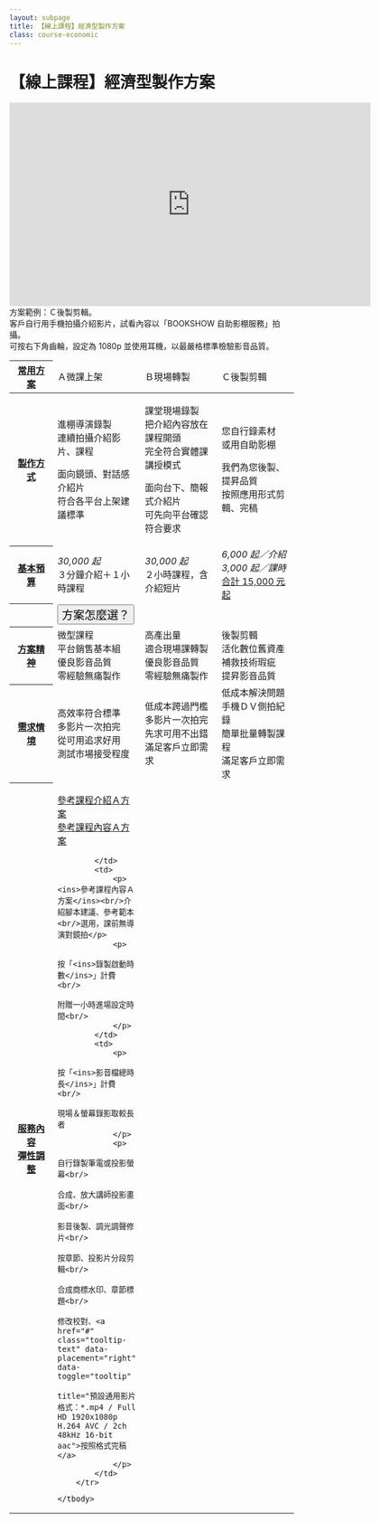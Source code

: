 ```yaml
---
layout: subpage
title: 【線上課程】經濟型製作方案
class: course-economic
---
```


# 【線上課程】經濟型製作方案


<p class="video-iframe"><iframe width="640" height="360" src="https://www.youtube.com/embed/jy2Yw7R70Pg?rel=0&amp;showinfo=0" frameborder="0" 
	allow="autoplay; encrypted-media" allowfullscreen></iframe>
	方案範例：Ｃ後製剪輯。<br/>
	客戶自行用手機拍攝介紹影片，試看內容以「BOOKSHOW 自助影棚服務」拍攝。<br/>
	可按右下角齒輪，設定為 1080p 並使用耳機，以最嚴格標準檢驗影音品質。</p>

<table class="table table-bordered plan-features">
	<colgroup>
		<col span="1" width="16%">
		<col span="1" width="28%" class="bg-light-green">
		<col span="1" width="28%" class="bg-light-yellow">
		<col span="1" width="28%" class="bg-light-red">
	</colgroup>
	<thead>
		<tr class="plans">
			<th>
				<a href="javascript:void(0);" class="tooltip-text" data-placement="right" data-toggle="tooltip" 
				title="可按需求客製，先選擇初步方案，再向上增加預算與服務。">
				常用方案</a>
			</th>
			<td class="bg-green"	><span class="tx-lg">Ａ微課上架</span></td>
			<td class="bg-yellow"	><span class="tx-lg">Ｂ現場轉製</span></td>
			<td class="bg-red"		><span class="tx-lg">Ｃ後製剪輯</span></td>
		</tr>
	</thead>
	<tbody>
		<tr class="produce pd-0">
			<th>
				<a href="javascript:void(0);" class="tooltip-text" data-placement="right" data-toggle="tooltip" 
				title="方案中的最重要產出目標，您將會收到相關的完稿檔案。">
				製作方式</a>
			</th>
			<td><p><span class="tx-md">進棚導演錄製</span><br/>連續拍攝介紹影片、課程</p>
				<p>面向鏡頭、對話感介紹片<br/>符合各平台上架建議標準</p></td>
			<td><p><span class="tx-md">課堂現場錄製</span><br/>把介紹內容放在課程開頭<br/>完全符合實體課講授模式</p>
				<p>面向台下、簡報式介紹片<br/>可先向平台確認符合要求</p></td><!--畫面角度選擇受限<br/>-->
			<td><p><span class="tx-md">您自行錄素材<br/>或用自助影棚</span></p><p>我們為您後製、提昇品質<br/>按照應用形式剪輯、完稿</p></td>
		</tr>
		<tr class="prices">
			<th>
				<a href="javascript:void(0);" class="tooltip-text" data-placement="right" data-toggle="tooltip" 
				title="以 1,000 元為單位設定預算，將用於提昇規格品質數量、追加選用服務、應變修改彈性。">
				基本預算</a>
			</th>
			<td class="align-middle"><em><span class="tx-lg">30,000</span> 起</em ><br/>３分鐘介紹＋１小時課程</td>
			<td class="align-middle"><em><span class="tx-lg">30,000</span> 起</em ><br/>２小時課程，含介紹短片</td>
			<td><em><span class="tx-lg" >6,000</span> 起／介紹<br/><span class="tx-lg" >3,000</span> 起／課時</em><br/><ins>合計 15,000 元起</ins></td>
		</tr>
		<tr class="plan-choice hidden pd-x-12">
			<th></th>
			<td colspan="3" class="bg-light-yellow">
				<button class="btn btn-info btn-block" type="submit" style="font:20px bold;" onclick="$('.plan-choice').toggleClass('hidden');">方案怎麼選？</button>
			</td>
		</tr>
		<tr class="plan-choice tb-md">
			<th>
				<a href="javascript:void(0);" class="tooltip-text" data-placement="right" data-toggle="tooltip" 
				title="我們在各階方案中，設定不同製作目標，積極為您以及觀眾，創造以下主要價值。">
				方案精神</a>
			</th>
			<td class="bg-green"	>微型課程<br/>平台銷售基本組<br/>優良影音品質<br/>零經驗無痛製作<br/></td>
			<td class="bg-yellow"	>高產出量<br/>適合現場課轉製<br/>優良影音品質<br/>零經驗無痛製作<br/></td>
			<td class="bg-red"		>後製剪輯<br/>活化數位舊資產<br/>補救技術瑕疵<br/>提昇影音品質<br/></td>
		</tr>
		<tr class="plan-choice tb-md">
			<th>
				<a href="javascript:void(0);" class="tooltip-text" data-placement="right" data-toggle="tooltip" 
				title="考慮您的需求情境，如果大致符合「其中任何一項」描述，該方案很可能就是您的最佳選擇。">
				需求情境</a>
			</th>
			<td class="bg-green"	>高效率符合標準<br/>多影片一次拍完<br/>從可用追求好用<br/>測試市場接受程度<br/></td>
			<td class="bg-yellow"	>低成本跨過門檻<br/>多影片一次拍完<br/>先求可用不出錯<br/>滿足客戶立即需求<br/></td>
			<td class="bg-red"		>低成本解決問題<br/>手機ＤＶ側拍紀錄<br/>簡單批量轉製課程<br/>滿足客戶立即需求<br/></td>
		</tr>
		<tr class="features pd-0">
			<th>
				<a href="javascript:void(0);" class="tooltip-text" data-placement="right" data-toggle="tooltip" 
				title="基本預算即可使用以下服務內容，BOOKSHOW 會視總預算與專案特性，彈性調整規格、品質、數量。">
				服務內容</a><br/>
				<a href="javascript:void(0);" class="tooltip-text" data-placement="right" data-toggle="tooltip" 
				title="您可以提出「比較重視、可以節省」的項目，讓預算更準確分配到刀口上。">
				彈性調整</a>
			</th>
			<td>
				<p><ins>參考課程介紹Ａ方案<br/>參考課程內容Ａ方案</ins></p>

			</td>
			<td>
				<p><ins>參考課程內容Ａ方案</ins><br/>介紹腳本建議、參考範本<br/>選用，課前無導演對鏡拍</p>
				<p>
					按「<ins>錄製啟動時數</ins>」計費<br/>
					附贈一小時進場設定時間<br/>
				</p>
			</td>
			<td>
				<p>
					按「<ins>影音檔總時長</ins>」計費<br/>
					現場＆螢幕錄影取較長者
				</p>
				<p>
					自行錄製筆電或投影螢幕<br/>
					合成、放大講師投影畫面<br/>
					影音後製、調光調聲修片<br/>
					按章節、投影片分段剪輯<br/>
					合成商標水印、章節標題<br/>
					修改校對、<a href="#" class="tooltip-text" data-placement="right" data-toggle="tooltip" 
					title="預設通用影片格式：*.mp4 / Full HD 1920x1080p H.264 AVC / 2ch 48kHz 16-bit aac">按照格式完稿</a>
				</p>
			</td>
		</tr>
<!--
		<tr class="opt-srv pd-0" >
			<th>
				選用<br/><a href="javascript:void(0);" class="tooltip-text" data-placement="right" data-toggle="tooltip" 
				title="以下僅列出較常見的項目，其它需求歡迎直接洽詢。">
				製作服務</a>
			</th>
			<td>
				投影片檔，同步插入影片<br/>
				腳本建議，提供參考範本<br/>
				影棚錄製，<ins>使用一小時半</ins><br/>
				４Ｋ拍攝、導演燈光收音<br/>
				影音後製、調光調聲修片<br/>
				分鏡剪輯、加字幕投影片<br/>
				修改完稿、<a href="#" class="tooltip-text" data-placement="right" data-toggle="tooltip" 
				title="預設通用影片格式：*.mp4 / Full HD 1920x1080p H.264 AVC / 2ch 48kHz 16-bit aac">符合格式要求</a><br/>
			</td>
			<td>
				延長時間，<br/>
				追加副機，拍攝主持對談<br/>

				腳本修改，口語順暢自然<br/>
				影棚錄製，<ins>使用共兩小時</ins><br/>
				封面片頭、形象或商品照<br/>
				動作鏡頭、動態特效字卡<br/>
				影音圖庫、特殊外購素材<br/>
			</td>
			<td>
				三種影片腳本建議與修改<br/>
				影棚錄製，<ins>使用共三小時</ins><br/>
				廣告投放，短秒數宣傳片<br/>
				銷售轉換，喚需求試看片<br/>
				網頁銷售、廣告投放文案<br/>
			</td>
		</tr>
		<tr class="sm">
			<th><a href="#" class="tooltip-text" data-placement="right" data-toggle="tooltip" title="工具提示文字">
				製作流程</a>
			</th>
			<td><a href="#">Ａ方案製作流程</a></td>	
			<td><a href="#">Ｂ方案製作流程</a></td>	
			<td><a href="#">Ｃ方案製作流程</a></td>	
		</tr>
		<tr class="opt-srv pd-0" >
			<th>
				選用<br/><a href="javascript:void(0);" class="tooltip-text" data-placement="right" data-toggle="tooltip" 
				title="以下僅列出較常見的項目，其它需求歡迎直接洽詢。">
				顧問服務</a>
			</th>
			<td colspan="3" class="clearfix">
				<ul class="fl-left">
					<ins style="margin-left:-1em;">單堂課程也適用</ins><br/>
					<li>選擇課程平台、解析規則權益</li>
					<li>現場／線上課程產品經營配套</li>
					<li>行銷操作、廣告投放基本方法</li>
					<li>募資方案、達標解鎖階段設計</li>
				</ul>
				<ul class="fl-left">
					<ins style="margin-left:-1em;">大量課程較適用</ins><br/>
					<li>培訓、顧問事業服務經營配套</li>
					<li>規模化降成本、提昇品質效益</li>
					<li>自建簡易影棚團隊、難題外包</li>
					<li>自建獨立課程平台、串接金流</li>
				</ul>
			</td>	
		</tr>
		<tr class="opt-srv pd-0">
			<th>
				選用<br/><a href="javascript:void(0);" class="tooltip-text" data-placement="right" data-toggle="tooltip" 
				title="以下僅列出較常見的項目，其它需求歡迎直接洽詢。">
				製作服務</a>
			</th>
			<td colspan="3" class="clearfix">
				<ul class="fl-left">
					<li>延長錄製時間，追求更佳表現</li>
					<li>增加副錄影機，拍攝輔助視角</li>
					<li>現場課程花絮影片、活動攝影</li>
				</ul>
				<ul class="fl-left">
					<li>外景拍攝，呈現不同情境氛圍</li>
					<li>用藍綠幕，合成數位虛擬背景</li>
					<li>用提詞機，需要自行事先練習</li>
					<li>用採訪機，不需自行事先練習</li>
				</ul>
			</td>	
		</tr>
-->
	</tbody>
</table>


<script>
$(function () {
  $('[data-toggle="tooltip"]').tooltip()
});

<!-- $('.plan-choice').toggleClass('hidden'); -->
</script>



<!--

### 這是 h3

<p class="video-iframe"><iframe width="640" height="360" src="https://www.youtube.com/embed/9iYhUHf3a3w?rel=0&amp;showinfo=0" frameborder="0" allow="autoplay; encrypted-media" allowfullscreen></iframe>方案範例：課程介紹影片、課程封面視覺、外購影音素材<br/>可按右下角齒輪，設定為 1080p 並使用耳機，以最嚴格標準檢驗影音品質</p>

#### 這是 h4

內文就這麼大

-	一二三四 
-	一二三四 
-	{:.multiline}
	**第一行要粗體**  
	第二行普通文字
-	三二三四
-	四二三四
-	 {:.multiline}  
	**五二三四**  
	六二三四  

七[連結][]四
八[再連](http://bookshow.tw/2)四

[連結]: http://bookshow.tw/1



*一星斜體 em*  
**二星粗體 strong**  
***三星粗斜體 strong em***

-->

